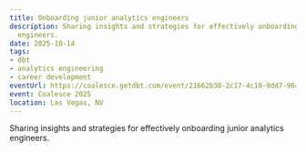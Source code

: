 ```yaml
---
title: Onboarding junior analytics engineers
description: Sharing insights and strategies for effectively onboarding junior analytics
  engineers.
date: 2025-10-14
tags:
- dbt
- analytics engineering
- career development
eventUrl: https://coalesce.getdbt.com/event/21662b38-2c17-4c10-9dd7-964fd652ab44/agenda?session=bdc32ba0-e8c3-4a28-bae4-9f97ef75713a
event: Coalesce 2025
location: Las Vegas, NV
---
```


Sharing insights and strategies for effectively onboarding junior analytics engineers.

